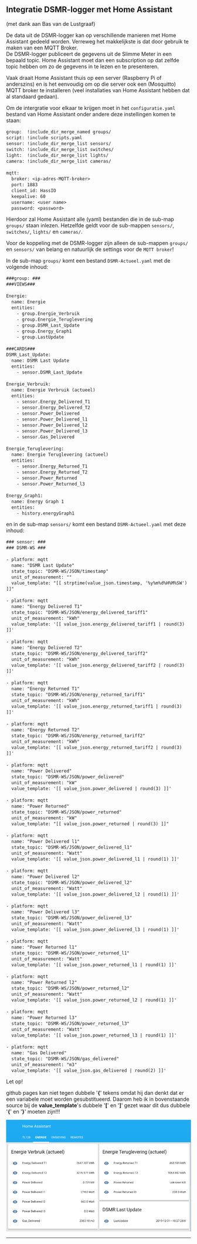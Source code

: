 ## Integratie DSMR-logger met Home Assistant
(met dank aan Bas van de Lustgraaf)

De data uit de DSMR-logger kan op verschillende manieren met
Home Assistant gedeeld worden. Verreweg het makkelijkste is dat
door gebruik te maken van een MQTT Broker.  
De DSMR-logger publiceert de gegevens uit de Slimme Meter in een
bepaald topic. Home Assistant moet dan een subscription op dat
zelfde topic hebben om zo de gegevens in te lezen en te presenteren.

Vaak draait Home Assistant thuis op een server (Raspberry Pi
of anderszins) en is het eenvoudig om op die server ook een
(Mosquitto) MQTT broker te installeren (veel installaties van
Home Assistant hebben dat al standaard gedaan). 

Om de intergratie voor elkaar te krijgen moet in het `configuratie.yaml` 
bestand van Home Assistant onder andere deze instellingen
komen te staan:

```
group:  !include_dir_merge_named groups/
script: !include scripts.yaml
sensor: !include_dir_merge_list sensors/
switch: !include_dir_merge_list switches/
light:  !include_dir_merge_list lights/
camera: !include_dir_merge_list cameras/

mqtt:
  broker: <ip-adres-MQTT-broker>
  port: 1883
  client_id: HassIO
  keepalive: 60
  username: <user name>
  password: <password>

```

Hierdoor zal Home Assistant alle (yaml) bestanden die in de sub-map
`groups/` staan inlezen. Hetzelfde geldt voor de sub-mappen
`sensors/`, `switches/`, `lights/` en `cameras/`.

Voor de koppeling met de DSMR-logger zijn alleen de sub-mappen
`groups/` en `sensors/` van belang en natuurlijk de settings
voor de `MQTT broker`!

In de sub-map `groups/` komt een bestand `DSMR-Actueel.yaml` met 
de volgende inhoud:
```
###group: ###
###VIEWS###

Energie:
  name: Energie
  entities:
    - group.Energie_Verbruik
    - group.Energie_Teruglevering
    - group.DSMR_Last_Update
    - group.Energy_Graph1
    - group.LastUpdate

###CARDS###
DSMR_Last_Update:
  name: DSMR Last Update
  entities:
    - sensor.DSMR_Last_Update

Energie_Verbruik:
  name: Energie Verbruik (actueel)
  entities:
    - sensor.Energy_Delivered_T1
    - sensor.Energy_Delivered_T2
    - sensor.Power_Delivered
    - sensor.Power_Delivered_l1
    - sensor.Power_Delivered_l2
    - sensor.Power_Delivered_l3
    - sensor.Gas_Delivered

Energie_Teruglevering:
  name: Energie Teruglevering (actueel)
  entities:
    - sensor.Energy_Returned_T1
    - sensor.Energy_Returned_T2
    - sensor.Power_Returned
    - sensor.Power_Returned_l3

Energy_Graph1:
  name: Energy Graph 1
  entities:
    - history.energyGraph1

```

en in de sub-map `sensors/` komt een bestand `DSMR-Actueel.yaml`
met deze inhoud:
```
### sensor: ###
### DSMR-WS ###

- platform: mqtt
  name: "DSMR Last Update"
  state_topic: "DSMR-WS/JSON/timestamp"
  unit_of_measurement: ""
  value_template: "[[ strptime(value_json.timestamp, '%y%m%d%H%M%SW') ]]"

- platform: mqtt
  name: "Energy Delivered T1"
  state_topic: "DSMR-WS/JSON/energy_delivered_tariff1" 
  unit_of_measurement: "kWh"
  value_template: '[[ value_json.energy_delivered_tariff1 | round(3) ]]'

- platform: mqtt
  name: "Energy Delivered T2"
  state_topic: "DSMR-WS/JSON/energy_delivered_tariff2" 
  unit_of_measurement: "kWh"
  value_template: '[[ value_json.energy_delivered_tariff2 | round(3) ]]'

- platform: mqtt
  name: "Energy Returned T1"
  state_topic: "DSMR-WS/JSON/energy_returned_tariff1" 
  unit_of_measurement: "kWh"
  value_template: '[[ value_json.energy_returned_tariff1 | round(3) ]]'

- platform: mqtt
  name: "Energy Returned T2"
  state_topic: "DSMR-WS/JSON/energy_returned_tariff2" 
  unit_of_measurement: "kWh"
  value_template: '[[ value_json.energy_returned_tariff2 | round(3) ]]'

- platform: mqtt
  name: "Power Delivered"
  state_topic: "DSMR-WS/JSON/power_delivered" 
  unit_of_measurement: "kW"
  value_template: '[[ value_json.power_delivered | round(3) ]]'

- platform: mqtt
  name: "Power Returned"
  state_topic: "DSMR-WS/JSON/power_returned"
  unit_of_measurement: "kW"
  value_template: "[[ value_json.power_returned | round(3) ]]"

- platform: mqtt
  name: "Power Delivered l1"
  state_topic: "DSMR-WS/JSON/power_delivered_l1" 
  unit_of_measurement: "Watt"
  value_template: '[[ value_json.power_delivered_l1 | round(1) ]]'

- platform: mqtt
  name: "Power Delivered l2"
  state_topic: "DSMR-WS/JSON/power_delivered_l2" 
  unit_of_measurement: "Watt"
  value_template: '[[ value_json.power_delivered_l2 | round(1) ]]'

- platform: mqtt
  name: "Power Delivered l3"
  state_topic: "DSMR-WS/JSON/power_delivered_l3" 
  unit_of_measurement: "Watt"
  value_template: '[[ value_json.power_delivered_l3 | round(1) ]]'

- platform: mqtt
  name: "Power Returned l1"
  state_topic: "DSMR-WS/JSON/power_returned_l1"
  unit_of_measurement: "Watt"
  value_template: '[[ value_json.power_returned_l1 | round(1) ]]'

- platform: mqtt
  name: "Power Returned l2"
  state_topic: "DSMR-WS/JSON/power_returned_l2"
  unit_of_measurement: "Watt"
  value_template: '[[ value_json.power_returned_l2 | round(1) ]]'

- platform: mqtt
  name: "Power Returned l3"
  state_topic: "DSMR-WS/JSON/power_returned_l3"
  unit_of_measurement: "Watt"
  value_template: '[[ value_json.power_returned_l3 | round(1) ]]'

- platform: mqtt
  name: "Gas Delivered"
  state_topic: "DSMR-WS/JSON/gas_delivered"
  unit_of_measurement: "m3"
  value_template: '[[ value_json.gas_delivered | round(2) ]]'

```
<div class="admonition note">
<p class="admonition-title">Let op!</p>
github pages kan niet tegen dubbele '<b>{</b>' tekens omdat hij dan denkt
dat er een variabele moet worden gesubstitueerd. Daarom heb ik
in bovenstaande source bij de <b>value_template</b>'s dubbele
 '<b>[</b>' en '<b>]</b>' gezet waar dit dus
dubbele '<b>{</b>' en '<b>}</b>' moeten zijn!!!
</div>

![](img/HassIO-DSMR-data.png)

<hr>
